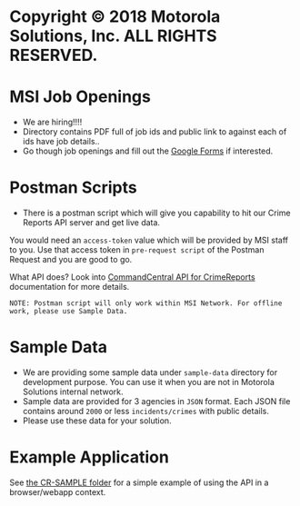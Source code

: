 # Copyright © 2018 Motorola Solutions, Inc. ALL RIGHTS RESERVED.
# MSI Job Openings
- We are hiring!!!! 
- Directory contains PDF full of job ids and public link to against each of ids have job details..
- Go though job openings and fill out the [Google Forms](https://goo.gl/forms/po3EOlbtH7RJndw93) if interested.

# Postman Scripts
- There is a postman script which will give you capability to hit our Crime Reports API server and get live data. 

You would need an `access-token` value which will be provided by MSI staff to you. Use that access token in `pre-request script` of the Postman Request and you are good to go. 

What API does? Look into [CommandCentral API for CrimeReports](https://api.master.commandcentral.com/api/cr/v1/docs/) documentation for more details.

```
NOTE: Postman script will only work within MSI Network. For offline work, please use Sample Data.
```

# Sample Data
- We are providing some sample data under `sample-data` directory for development purpose. You can use it when you are not in Motorola Solutions internal network.
- Sample data are provided for 3 agencies in `JSON` format. Each JSON file contains around `2000` or less `incidents/crimes` with public details.
- Please use these data for your solution.

# Example Application

See [the CR-SAMPLE folder](CR-SAMPLE/README.md) for a simple example of using the API in a browser/webapp context.
